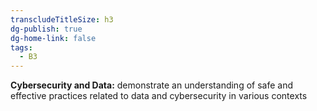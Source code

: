 ```yaml
---
transcludeTitleSize: h3
dg-publish: true
dg-home-link: false
tags:
  - B3
---
```

**Cybersecurity and Data:** demonstrate an understanding of safe and effective practices related to data and cybersecurity in various contexts